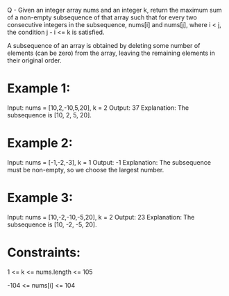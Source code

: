 Q - Given an integer array nums and an integer k, return the maximum sum of a non-empty 
subsequence of that array such that for every two consecutive integers in the subsequence, 
nums[i] and nums[j], where i < j, the condition j - i <= k is satisfied.

A subsequence of an array is obtained by deleting some number of elements (can be zero) 
from the array, leaving the remaining elements in their original order.

# Example 1:

Input: nums = [10,2,-10,5,20], k = 2
Output: 37
Explanation: The subsequence is [10, 2, 5, 20].

# Example 2:

Input: nums = [-1,-2,-3], k = 1
Output: -1
Explanation: The subsequence must be non-empty, so we choose the largest number.

# Example 3:

Input: nums = [10,-2,-10,-5,20], k = 2
Output: 23
Explanation: The subsequence is [10, -2, -5, 20].
 
# Constraints:

1 <= k <= nums.length <= 105

-104 <= nums[i] <= 104
